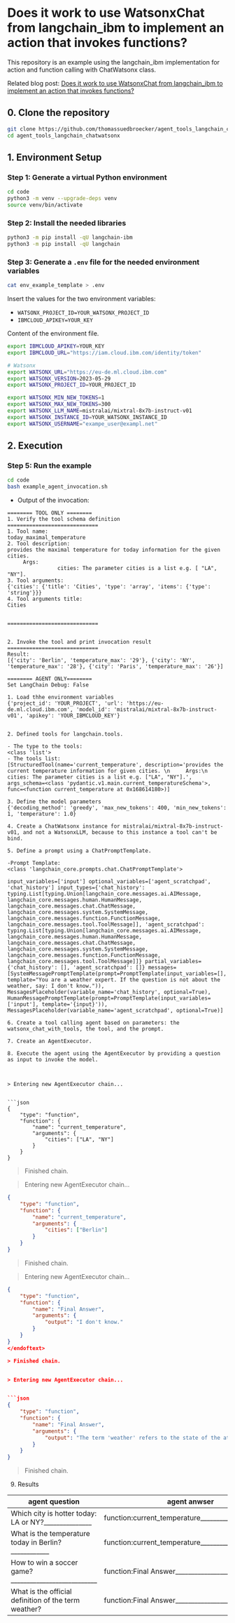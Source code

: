 # Does it work to use WatsonxChat from langchain_ibm to implement an action that invokes functions?

This repository is an example using the langchain_ibm implementation for action and function calling with ChatWatsonx class.

Related blog post: [Does it work to use WatsonxChat from langchain_ibm to implement an action that invokes functions?](https://wp.me/paelj4-1Sc)

## 0. Clone the repository

```sh
git clone https://github.com/thomassuedbroecker/agent_tools_langchain_chatwatsonx.git
cd agent_tools_langchain_chatwatsonx
```

## 1. Environment Setup

### Step 1: Generate a virtual Python environment

```sh
cd code
python3 -m venv --upgrade-deps venv
source venv/bin/activate
```

### Step 2: Install the needed libraries

```sh 
python3 -m pip install -qU langchain-ibm
python3 -m pip install -qU langchain
```

### Step 3: Generate a `.env` file for the needed environment variables

```sh
cat env_example_template > .env
```

Insert the values for the two environment variables: 

* `WATSONX_PROJECT_ID=YOUR_WATSONX_PROJECT_ID`
* `IBMCLOUD_APIKEY=YOUR_KEY`

Content of the environment file.

```sh
export IBMCLOUD_APIKEY=YOUR_KEY
export IBMCLOUD_URL="https://iam.cloud.ibm.com/identity/token"

# Watsonx
export WATSONX_URL="https://eu-de.ml.cloud.ibm.com"
export WATSONX_VERSION=2023-05-29
export WATSONX_PROJECT_ID=YOUR_PROJECT_ID

export WATSONX_MIN_NEW_TOKENS=1
export WATSONX_MAX_NEW_TOKENS=300
export WATSONX_LLM_NAME=mistralai/mixtral-8x7b-instruct-v01
export WATSONX_INSTANCE_ID=YOUR_WATSONX_INSTANCE_ID
export WATSONX_USERNAME="exampe_user@exampl.net"
```

## 2. Execution

### Step 5: Run the example

```sh
cd code
bash example_agent_invocation.sh
```

* Output of the invocation:

```sg
======== TOOL ONLY ========
1. Verify the tool schema definition
=============================
1. Tool name:
today_maximal_temperature
2. Tool description:
provides the maximal temperature for today information for the given cities. 
     Args:
                cities: The parameter cities is a list e.g. [ "LA", "NY"].
3. Tool arguments:
{'cities': {'title': 'Cities', 'type': 'array', 'items': {'type': 'string'}}}
4. Tool arguments title:
Cities


=============================


2. Invoke the tool and print invocation result
=============================
Result:
[{'city': 'Berlin', 'temperature_max': '29'}, {'city': 'NY', 'temperature_max': '28'}, {'city': 'Paris', 'temperature_max': '26'}]

======== AGENT ONLY========
Set LangChain Debug: False

1. Load thhe environment variables
{'project_id': 'YOUR_PROJECT', 'url': 'https://eu-de.ml.cloud.ibm.com', 'model_id': 'mistralai/mixtral-8x7b-instruct-v01', 'apikey': 'YOUR_IBMCLOUD_KEY'}


2. Defined tools for langchain.tools.

- The type to the tools:
<class 'list'>
- The tools list:
[StructuredTool(name='current_temperature', description='provides the current temperature information for given cities. \n     Args:\n                cities: The parameter cities is a list e.g. ["LA", "NY"].', args_schema=<class 'pydantic.v1.main.current_temperatureSchema'>, func=<function current_temperature at 0x168614180>)]

3. Define the model parameters
{'decoding_method': 'greedy', 'max_new_tokens': 400, 'min_new_tokens': 1, 'temperature': 1.0}

4. Create a ChatWatsonx instance for mistralai/mixtral-8x7b-instruct-v01, and not a WatsonxLLM, because to this instance a tool can't be bind.

5. Define a prompt using a ChatPromptTemplate.

-Prompt Template:
<class 'langchain_core.prompts.chat.ChatPromptTemplate'>

input_variables=['input'] optional_variables=['agent_scratchpad', 'chat_history'] input_types={'chat_history': typing.List[typing.Union[langchain_core.messages.ai.AIMessage, langchain_core.messages.human.HumanMessage, langchain_core.messages.chat.ChatMessage, langchain_core.messages.system.SystemMessage, langchain_core.messages.function.FunctionMessage, langchain_core.messages.tool.ToolMessage]], 'agent_scratchpad': typing.List[typing.Union[langchain_core.messages.ai.AIMessage, langchain_core.messages.human.HumanMessage, langchain_core.messages.chat.ChatMessage, langchain_core.messages.system.SystemMessage, langchain_core.messages.function.FunctionMessage, langchain_core.messages.tool.ToolMessage]]} partial_variables={'chat_history': [], 'agent_scratchpad': []} messages=[SystemMessagePromptTemplate(prompt=PromptTemplate(input_variables=[], template="You are a weather expert. If the question is not about the weather, say: I don't know.")), MessagesPlaceholder(variable_name='chat_history', optional=True), HumanMessagePromptTemplate(prompt=PromptTemplate(input_variables=['input'], template='{input}')), MessagesPlaceholder(variable_name='agent_scratchpad', optional=True)]

6. Create a tool calling agent based on parameters: the watsonx_chat_with_tools, the tool, and the prompt.

7. Create an AgentExecutor.

8. Execute the agent using the AgentExecutor by providing a question as input to invoke the model.



> Entering new AgentExecutor chain...


```json
{
    "type": "function",
    "function": {
        "name": "current_temperature",
        "arguments": {
            "cities": ["LA", "NY"]
        }
    }
}
```

</endoftext>

> Finished chain.


> Entering new AgentExecutor chain...


```json
{
    "type": "function",
    "function": {
        "name": "current_temperature",
        "arguments": {
            "cities": ["Berlin"]
        }
    }
}
```
</endoftext>

> Finished chain.


> Entering new AgentExecutor chain...


```json
{
    "type": "function",
    "function": {
        "name": "Final Answer",
        "arguments": {
            "output": "I don't know."
        }
    }
}
</endoftext>

> Finished chain.


> Entering new AgentExecutor chain...


```json
{
    "type": "function",
    "function": {
        "name": "Final Answer",
        "arguments": {
            "output": "The term 'weather' refers to the state of the atmosphere at a particular place and time, with respect to temperature, humidity, cloudiness, wind, and atmospheric pressure."
        }
    }
}
```
</endoftext>

> Finished chain.
9. Results

|                 agent question                     |                  agent anwser                      |
|----------------------------------------------------|----------------------------------------------------|
|Which city is hotter today: LA or NY?_______________|function:current_temperature________________________|
|What is the temperature today in Berlin?____________|function:current_temperature________________________|
|How to win a soccer game?___________________________|function:Final Answer_______________________________|
|What is the official definition of the term weather?|function:Final Answer_______________________________|
```